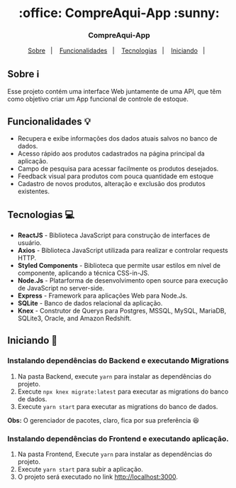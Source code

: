 <h1 align="center">:office: CompreAqui-App :sunny:</h1>

<div align="center">
  <h3>CompreAqui-App</h3>
  <p align="center">
    <a href="#sobre-information_source">Sobre</a>&nbsp;&nbsp;&nbsp;|&nbsp;&nbsp;&nbsp;
    <a href="#funcionalidades-bulb">Funcionalidades</a>&nbsp;&nbsp;&nbsp;|&nbsp;&nbsp;&nbsp;
    <a href="#tecnologias-computer">Tecnologias</a>&nbsp;&nbsp;&nbsp;|&nbsp;&nbsp;&nbsp;
    <a href="#iniciando-rocket">Iniciando</a>&nbsp;&nbsp;&nbsp;|&nbsp;&nbsp;&nbsp;
  </p>
</div>

## Sobre :information_source:

Esse projeto contém uma interface Web juntamente de uma API, que têm como objetivo criar um App funcional de controle de estoque. 

## Funcionalidades :bulb:

- Recupera e exibe informações dos dados atuais salvos no banco de dados.
- Acesso rápido aos produtos cadastrados na página principal da aplicação.
- Campo de pesquisa para acessar facilmente os produtos desejados.
- Feedback visual para produtos com pouca quantidade em estoque
- Cadastro de novos produtos, alteração e exclusão dos produtos existentes.

## Tecnologias :computer:

- **ReactJS** - Biblioteca JavaScript para construção de interfaces de usuário.
- **Axios** - Biblioteca JavaScript utilizada para realizar e controlar requests HTTP.
- **Styled Components** - Biblioteca que permite usar estilos em nível de componente, aplicando a técnica CSS-in-JS.
- **Node.Js** - Platarforma de desenvolvimento open source para execução de JavaScript no server-side.
- **Express** - Framework para aplicações Web para Node.Js.
- **SQLite** - Banco de dados relacional da aplicação.
- **Knex** - Construtor de Querys para Postgres, MSSQL, MySQL, MariaDB, SQLite3, Oracle, and Amazon Redshift.

## Iniciando :rocket:

### Instalando dependências do Backend e executando Migrations

1. Na pasta Backend, execute `yarn` para instalar as dependências do projeto.
2. Execute `npx knex migrate:latest` para executar as migrations do banco de dados.
3. Execute `yarn start` para executar as migrations do banco de dados.

**Obs:** O gerenciador de pacotes, claro, fica por sua preferência :satisfied:

### Instalando dependências do Frontend e executando aplicação.

1. Na pasta Frontend, Execute `yarn` para instalar as dependências do projeto.
2. Execute `yarn start` para subir a aplicação.
3. O projeto será executado no link [http://localhost:3000](http://localhost:3000).